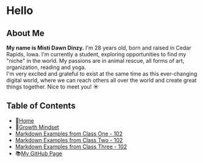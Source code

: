 # Hello

## About Me 
**My name is Misti Dawn Dinzy.** I'm 28 years old, born and raised in Cedar Rapids, Iowa. 
I'm currently a student, exploring opportunities to find my \"niche" in the world. 
My passions are in animal rescue, all forms of art, organization, reading and yoga.  
I'm very excited and grateful to exist at the same time as this ever-changing digital world, where we can reach others all over the world and create great things together. 
Nice to meet you! ☀️

 
## **Table of Contents**
- 🏡[Home](/README.md)
- 💭[Growth Mindset](/growthmindset.md)
- [Markdown Examples from Class One - 102](/markdownexamples.md)
- [Markdown Examples from Class Two - 102](/markdownexamples.md)
- [Markdown Examples from Class Three - 102](/markdownexamples.md)
- 📚[My GitHub Page](https://github.com/mistidinzy)

